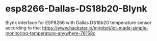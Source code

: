 # esp8266-Dallas-DS18b20-Blynk
Blynk interface for ESP8266 with Dallas DS18b20 temperature sensor according to the: 
  https://www.hackster.io/mjrobot/iot-made-simple-monitoring-temperature-anywhere-76158c

